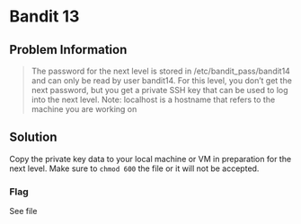 # Bandit 13

## Problem Information 
  > The password for the next level is stored in /etc/bandit_pass/bandit14 and can only be read by user bandit14. For this level, you don’t get the next password, but you get a private SSH key that can be used to log into the next level. Note: localhost is a hostname that refers to the machine you are working on

## Solution
 Copy the private key data to your local machine or VM in preparation for the next level. Make sure to `chmod 600` the file or it will not be accepted.
### Flag
See file
